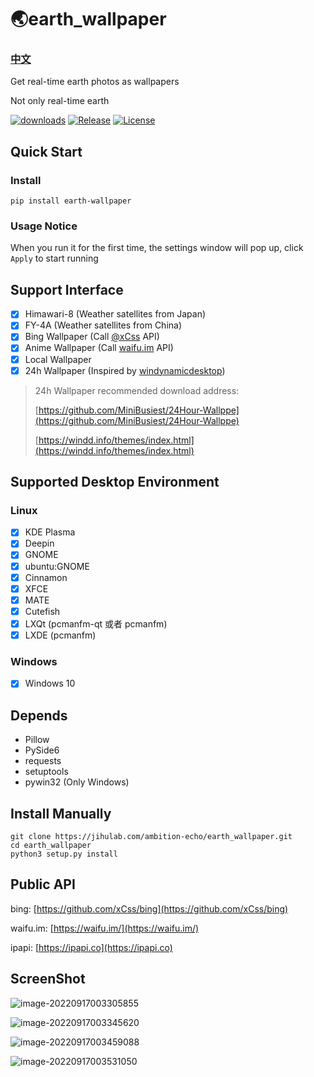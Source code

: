 # 🌏earth_wallpaper

### [中文](https://github.com/ambition-echo/earth_wallpaper#readme)

Get real-time earth photos as wallpapers

Not only real-time earth

[![downloads](https://img.shields.io/github/downloads/ambition-echo/earth_wallpaper/total)](https://github.com/ambition-echo/earth_wallpaper/releases)
[![Release](https://img.shields.io/github/v/release/ambition-echo/earth_wallpaper)](https://github.com/ambition-echo/earth_wallpaper/releases)
[![License](https://img.shields.io/github/license/ambition-echo/earth_wallpaper)](https://github.com/ambition-echo/earth_wallpaper/blob/main/LICENSE)

## Quick Start

### Install

```shell
pip install earth-wallpaper
```

### Usage Notice

When you run it for the first time, the settings window will pop up, click ```Apply``` to start running

## Support Interface

- [x] Himawari-8 (Weather satellites from Japan)
- [x] FY-4A (Weather satellites from China)
- [x] Bing Wallpaper (Call [@xCss](https://github.com/xCss/bing) API)
- [x] Anime Wallpaper (Call [waifu.im](https://waifu.im/) API)
- [x] Local Wallpaper
- [x] 24h Wallpaper (Inspired by [windynamicdesktop](https://github.com/t1m0thyj/windynamicdesktop))

> 24h Wallpaper recommended download address:
>
> [https://github.com/MiniBusiest/24Hour-Wallppe](https://github.com/MiniBusiest/24Hour-Wallppe)
>
> [https://windd.info/themes/index.html](https://windd.info/themes/index.html)

## Supported Desktop Environment

### Linux

- [x] KDE Plasma
- [x] Deepin
- [x] GNOME
- [x] ubuntu:GNOME
- [x] Cinnamon
- [x] XFCE
- [x] MATE
- [x] Cutefish
- [x] LXQt (pcmanfm-qt 或者 pcmanfm)
- [x] LXDE (pcmanfm)

### Windows

- [x] Windows 10

## Depends

- Pillow
- PySide6
- requests
- setuptools
- pywin32 (Only Windows)

## Install Manually

```shell
git clone https://jihulab.com/ambition-echo/earth_wallpaper.git
cd earth_wallpaper
python3 setup.py install
```

## Public API

bing: [https://github.com/xCss/bing](https://github.com/xCss/bing)

waifu.im: [https://waifu.im/](https://waifu.im/)

ipapi: [https://ipapi.co](https://ipapi.co)

## ScreenShot

![image-20220917003305855](https://jihulab.com/ambition-echo/img_bed/-/raw/main/img/image-20220917003305855.png)

![image-20220917003345620](https://jihulab.com/ambition-echo/img_bed/-/raw/main/img/image-20220917003345620.png)

![image-20220917003459088](https://jihulab.com/ambition-echo/img_bed/-/raw/main/img/image-20220917003459088.png)

![image-20220917003531050](https://jihulab.com/ambition-echo/img_bed/-/raw/main/img/image-20220917003531050.png)